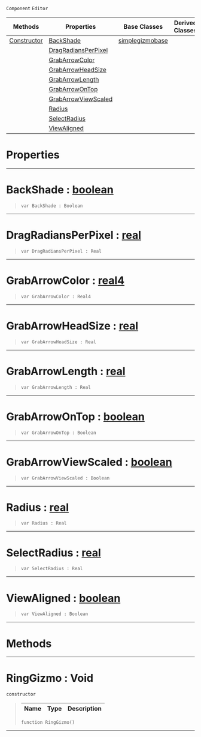  `Component` `Editor`



|Methods|Properties|Base Classes|Derived Classes|
|---|---|---|---|
|[ Constructor](https://github.com/ArendDanielek/ZeroDocsTest/blob/master/code_reference/class_reference/ringgizmo.markdown#ringgizmo-void)|[ BackShade](https://github.com/ArendDanielek/ZeroDocsTest/blob/master/code_reference/class_reference/ringgizmo.markdown#backshade-zero-engine-do)|[simplegizmobase](https://github.com/ArendDanielek/ZeroDocsTest/blob/master/code_reference/class_reference/simplegizmobase.markdown)| |
| |[ DragRadiansPerPixel](https://github.com/ArendDanielek/ZeroDocsTest/blob/master/code_reference/class_reference/ringgizmo.markdown#dragradiansperpixel-zero)| | |
| |[ GrabArrowColor](https://github.com/ArendDanielek/ZeroDocsTest/blob/master/code_reference/class_reference/ringgizmo.markdown#grabarrowcolor-zero-engi)| | |
| |[ GrabArrowHeadSize](https://github.com/ArendDanielek/ZeroDocsTest/blob/master/code_reference/class_reference/ringgizmo.markdown#grabarrowheadsize-zero-e)| | |
| |[ GrabArrowLength](https://github.com/ArendDanielek/ZeroDocsTest/blob/master/code_reference/class_reference/ringgizmo.markdown#grabarrowlength-zero-eng)| | |
| |[ GrabArrowOnTop](https://github.com/ArendDanielek/ZeroDocsTest/blob/master/code_reference/class_reference/ringgizmo.markdown#grabarrowontop-zero-engi)| | |
| |[ GrabArrowViewScaled](https://github.com/ArendDanielek/ZeroDocsTest/blob/master/code_reference/class_reference/ringgizmo.markdown#grabarrowviewscaled-zero)| | |
| |[ Radius](https://github.com/ArendDanielek/ZeroDocsTest/blob/master/code_reference/class_reference/ringgizmo.markdown#radius-zero-engine-docum)| | |
| |[ SelectRadius](https://github.com/ArendDanielek/ZeroDocsTest/blob/master/code_reference/class_reference/ringgizmo.markdown#selectradius-zero-engine)| | |
| |[ ViewAligned](https://github.com/ArendDanielek/ZeroDocsTest/blob/master/code_reference/class_reference/ringgizmo.markdown#viewaligned-zero-engine)| | |


 #  Properties


---  
 #  BackShade : [boolean](https://github.com/ArendDanielek/ZeroDocsTest/blob/master/code_reference/zilch_base_types/boolean.markdown)

> 
> ``` lang=cpp, name=Zilch
> var BackShade : Boolean


---  
 #  DragRadiansPerPixel : [real](https://github.com/ArendDanielek/ZeroDocsTest/blob/master/code_reference/zilch_base_types/real.markdown)

> 
> ``` lang=cpp, name=Zilch
> var DragRadiansPerPixel : Real


---  
 #  GrabArrowColor : [real4](https://github.com/ArendDanielek/ZeroDocsTest/blob/master/code_reference/zilch_base_types/real4.markdown)

> 
> ``` lang=cpp, name=Zilch
> var GrabArrowColor : Real4


---  
 #  GrabArrowHeadSize : [real](https://github.com/ArendDanielek/ZeroDocsTest/blob/master/code_reference/zilch_base_types/real.markdown)

> 
> ``` lang=cpp, name=Zilch
> var GrabArrowHeadSize : Real


---  
 #  GrabArrowLength : [real](https://github.com/ArendDanielek/ZeroDocsTest/blob/master/code_reference/zilch_base_types/real.markdown)

> 
> ``` lang=cpp, name=Zilch
> var GrabArrowLength : Real


---  
 #  GrabArrowOnTop : [boolean](https://github.com/ArendDanielek/ZeroDocsTest/blob/master/code_reference/zilch_base_types/boolean.markdown)

> 
> ``` lang=cpp, name=Zilch
> var GrabArrowOnTop : Boolean


---  
 #  GrabArrowViewScaled : [boolean](https://github.com/ArendDanielek/ZeroDocsTest/blob/master/code_reference/zilch_base_types/boolean.markdown)

> 
> ``` lang=cpp, name=Zilch
> var GrabArrowViewScaled : Boolean


---  
 #  Radius : [real](https://github.com/ArendDanielek/ZeroDocsTest/blob/master/code_reference/zilch_base_types/real.markdown)

> 
> ``` lang=cpp, name=Zilch
> var Radius : Real


---  
 #  SelectRadius : [real](https://github.com/ArendDanielek/ZeroDocsTest/blob/master/code_reference/zilch_base_types/real.markdown)

> 
> ``` lang=cpp, name=Zilch
> var SelectRadius : Real


---  
 #  ViewAligned : [boolean](https://github.com/ArendDanielek/ZeroDocsTest/blob/master/code_reference/zilch_base_types/boolean.markdown)

> 
> ``` lang=cpp, name=Zilch
> var ViewAligned : Boolean


---  
 #  Methods


---  
 #  RingGizmo : Void

 `constructor`

> 
> |Name|Type|Description|
> |---|---|---|
> ``` lang=cpp, name=Zilch
> function RingGizmo()
> ``` 


---  
 
  
  
  
  
  
  
  

 